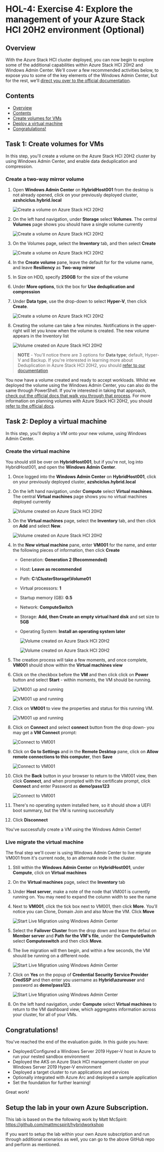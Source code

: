 HOL-4: Exercise 4: Explore the management of your Azure Stack HCI 20H2 environment (Optional)
==============
Overview
-----------
With the Azure Stack HCI cluster deployed, you can now begin to explore some of the additional capabilities within Azure Stack HCI 20H2 and Windows Admin Center. We'll cover a few recommended activities below, to expose you to some of the key elements of the Windows Admin Center, but for the rest, we'll [direct you over to the official documentation](https://docs.microsoft.com/en-us/azure-stack/hci/ "Azure Stack HCI 20H2 documentation").

Contents
-----------
- [Overview](#overview)
- [Contents](#contents)
- [Create volumes for VMs](#create-volumes-for-vms)
- [Deploy a virtual machine](#deploy-a-virtual-machine)
- [Congratulations!](#congratulations)


Task 1: Create volumes for VMs
-----------
In this step, you'll create a volume on the Azure Stack HCI 20H2 cluster by using Windows Admin Center, and enable data deduplication and compression.

### Create a two-way mirror volume ###

1. Open **Windows Admin Center** on **HybridHost001** from the desktop is not already opened, click on your previously deployed cluster, **azshciclus.hybrid.local**

    ![Create a volume on Azure Stack HCI 20H2](./media/1.png "Create a volume on Azure Stack HCI 20H2")
        
2. On the left hand navigation, under **Storage** select **Volumes**.  The central **Volumes** page shows you should have a single volume currently

    ![Create a volume on Azure Stack HCI 20H2](./media/totalvolumes.png "Create a volume on Azure Stack HCI 20H2")
    
4. On the Volumes page, select the **Inventory** tab, and then select **Create**

    ![Create a volume on Azure Stack HCI 20H2](./media/inventory.png "Create a volume on Azure Stack HCI 20H2")
    
6. In the **Create volume** pane, leave the default for for the volume name, and leave **Resiliency** as **Two-way mirror**
8. In Size on HDD, specify **250GB** for the size of the volume
9. Under **More options**, tick the box for **Use deduplication and compression**
10. Under **Data type**, use the drop-down to select **Hyper-V**, then click **Create**.

    ![Create a volume on Azure Stack HCI 20H2](./media/volume.png "Create a volume on Azure Stack HCI 20H2")

8. Creating the volume can take a few minutes. Notifications in the upper-right will let you know when the volume is created. The new volume appears in the Inventory list

    ![Volume created on Azure Stack HCI 20H2](./media/volume1.png "Volume created on Azure Stack HCI 20H2")

 > **NOTE** - You'll notice there are 3 options for **Data type**; default, Hyper-V and Backup.  If you're interested in learning more about Deduplication in Azure Stack HCI 20H2, you should [refer to our documentation](https://docs.microsoft.com/en-us/windows-server/storage/data-deduplication/overview "Deduplication overview")

You now have a volume created and ready to accept workloads. Whilst we deployed the volume using the Windows Admin Center, you can also do the same through PowerShell. If you're interested in taking that approach, [check out the official docs that walk you through that process](https://docs.microsoft.com/en-us/azure-stack/hci/manage/create-volumes "Official documentation for creating volumes"). For more information on planning volumes with Azure Stack HCI 20H2, you should [refer to the official docs](https://docs.microsoft.com/en-us/azure-stack/hci/concepts/plan-volumes "Planning volumes for Azure Stack HCI 20H2").

Task 2: Deploy a virtual machine
-----------
In this step, you'll deploy a VM onto your new volume, using Windows Admin Center.

### Create the virtual machine ###
You should still be over on **HybridHost001**, but if you're not, log into HybridHost001, and open the **Windows Admin Center**.

1. Once logged into the **Windows Admin Center** on **HybridHost001**, click on your previously deployed cluster, **azshciclus.hybrid.local**

3. On the left hand navigation, under **Compute** select **Virtual machines**.  The central **Virtual machines** page shows you no virtual machines deployed currently
    
    ![Volume created on Azure Stack HCI 20H2](./media/vm1.png "Volume created on Azure Stack HCI 20H2")

4. On the **Virtual machines** page, select the **Inventory** tab, and then click on **Add** and select **New**.

    ![Volume created on Azure Stack HCI 20H2](./media/newvm.png "Volume created on Azure Stack HCI 20H2")

6. In the **New virtual machine** pane, enter **VM001** for the name, and enter the following pieces of information, then click **Create**

    * Generation: **Generation 2 (Recommended)**
    * Host: **Leave as recommended**
    * Path: **C:\ClusterStorage\Volume01**
    * Virtual processors: **1**
    * Startup memory (GB): **0.5**
    * Network: **ComputeSwitch**
    * Storage: **Add, then Create an empty virtual hard disk** and set size to **5GB**
    * Operating System: **Install an operating system later**

      ![Volume created on Azure Stack HCI 20H2](./media/vmdetails.png "Volume created on Azure Stack HCI 20H2")
      
      ![Volume created on Azure Stack HCI 20H2](./media/vmdetails2.png "Volume created on Azure Stack HCI 20H2")

5. The creation process will take a few moments, and once complete, **VM001** should show within the **Virtual machines view**

6. Click on the checkbox before the **VM** and then click click on **Power** button and select **Start** - within moments, the VM should be running.

    ![VM001 up and running](./media/vmstart.png "VM001 up and running")
    
    ![VM001 up and running](./media/vmstarted.png "VM001 up and running")

7. Click on **VM001** to view the properties and status for this running VM.

    ![VM001 up and running](./media/vmdash.png "VM001 up and running")

8. Click on **Connect** and select **connect** button from the drop down- you may get a **VM Connect** prompt:

    ![Connect to VM001](./media/setting.png "Connect to VM001")

9. Click on **Go to Settings** and in the **Remote Desktop** pane, click on **Allow remote connections to this computer**, then **Save**

     ![Connect to VM001](./media/rdo.png "Connect to VM001")
     
10. Click the **Back** button in your browser to return to the VM001 view, then click **Connect**, and when prompted with the certificate prompt, click **Connect** and enter Password as **demo!pass123**

      ![Connect to VM001](./media/rdp.png "Connect to VM001")
      
12. There's no operating system installed here, so it should show a UEFI boot summary, but the VM is running successfully

12. Click **Disconnect**

You've successfully create a VM using the Windows Admin Center!

### Live migrate the virtual machine ###
The final step we'll cover is using Windows Admin Center to live migrate VM001 from it's current node, to an alternate node in the cluster.

1. Still within the **Windows Admin Center** on **HybridHost001**, under **Compute**, click on **Virtual machines**

2. On the **Virtual machines** page, select the **Inventory** tab

3. Under **Host server**, make a note of the node that VM001 is currently running on.  You may need to expand the column width to see the name

4. Next to **VM001**, click the tick box next to VM001, then click **More**.  You'll notice you can Clone, Domain Join and also Move the VM. Click **Move**

    ![Start Live Migration using Windows Admin Center](./media/move.png "Start Live Migration using Windows Admin Center")

5. Select the **Failover Cluster** from the drop down and leave the defaul on **Member server** and **Path for the VM's file**, under the **ComputeSwitch** select **Computeswitch** and then click **Move**.

6. The live migration will then begin, and within a few seconds, the VM should be running on a different node.

    ![Start Live Migration using Windows Admin Center](./media/movee.png "Start Live Migration using Windows Admin Center")
     
7. Click on **Yes** on the popup of **Credential Security Service Provider CredSSP** and then enter you username as **Hybrid\azureuser** and password as **demo!pass123**.

    ![Start Live Migration using Windows Admin Center](./media/movee1.png "Start Live Migration using Windows Admin Center")
    
8. On the left hand navigation, under **Compute** select **Virtual machines** to return to the VM dashboard view, which aggregates information across your cluster, for all of your VMs.

Congratulations!
-----------
You've reached the end of the evaluation guide.  In this guide you have:

* Deployed/Configured a Windows Server 2019 Hyper-V host in Azure to run your nested sandbox environment
* Deployed the AKS on Azure Stack HCI management cluster on your Windows Server 2019 Hyper-V environment
* Deployed a target cluster to run applications and services
* Optionally integrated with Azure Arc and deployed a sample application
* Set the foundation for further learning!

Great work!

Setup the lab in your own Azure Subscription.
-------------

This lab is based on the the following work by Matt McSpirit: https://github.com/mattmcspirit/hybridworkshop

 

If you want to setup the lab within your own Azure subscription and run through additional scenarios as well, you can go to the above GitHub repo and perform as mentioned.
